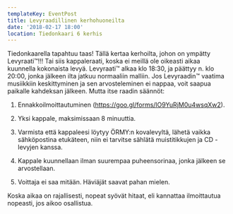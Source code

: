 ```yaml
---
templateKey: EventPost
title: Levyraadillinen kerhohuoneilta
date: '2018-02-17 18:00'
location: Tiedonkaari 6 kerhis
---
```

Tiedonkaarella tapahtuu taas! Tällä kertaa kerhoilta, johon on ympätty Levyraati™!!! Tai siis kappaleraati, koska ei meillä ole oikeasti aikaa kuunnella kokonaista levyä. Levyraati™ alkaa klo 18:30, ja päättyy n. klo 20:00, jonka jälkeen ilta jatkuu normaaliin malliin. Jos Levyraadin™ vaatima musiikkiin keskittyminen ja sen arvosteleminen ei nappaa, voit saapua paikalle kahdeksan jälkeen. Mutta itse raadin säännöt:

1. Ennakkoilmoittautuminen (https://goo.gl/forms/lO9YuRjM0u4wsqXw2).

2. Yksi kappale, maksimissaan 8 minuuttia.

3. Varmista että kappaleesi löytyy ÖRMY:n kovalevyltä, lähetä vaikka sähköpostina etukäteen, niin ei tarvitse sählätä muistitikkujen ja CD -levyjen kanssa.

4. Kappale kuunnellaan ilman suurempaa puheensorinaa, jonka jälkeen se arvostellaan.

5. Voittaja ei saa mitään. Häviäjät saavat pahan mielen.

Koska aikaa on rajallisesti, nopeat syövät hitaat, eli kannattaa ilmoittautua nopeasti, jos aikoo osallistua.
